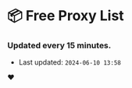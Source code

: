 # :package: Free Proxy List
### Updated every 15 minutes.

- Last updated: `2024-06-10 13:58`

:heart:
